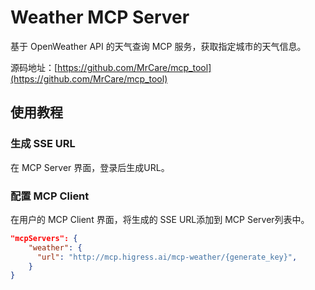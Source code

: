 # Weather MCP Server

基于 OpenWeather API 的天气查询 MCP 服务，获取指定城市的天气信息。

源码地址：[https://github.com/MrCare/mcp_tool](https://github.com/MrCare/mcp_tool)

## 使用教程
   
### 生成 SSE URL

在 MCP Server 界面，登录后生成URL。

### 配置 MCP Client

在用户的 MCP Client 界面，将生成的 SSE URL添加到 MCP Server列表中。

```json
"mcpServers": {
    "weather": {
      "url": "http://mcp.higress.ai/mcp-weather/{generate_key}",
    }
}
```

